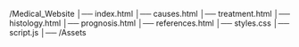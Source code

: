 /Medical_Website
│── index.html
│── causes.html
│── treatment.html
│── histology.html
│── prognosis.html
│── references.html
│── styles.css
│── script.js
│── /Assets
